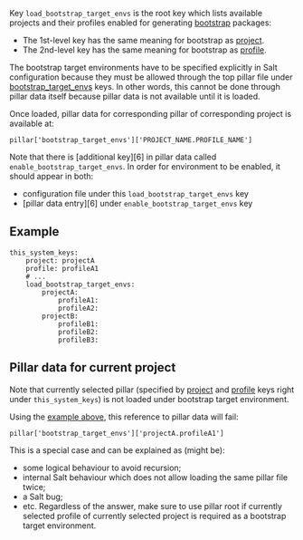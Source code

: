 
Key `load_bootstrap_target_envs` is the root key which lists available
projects and their profiles enabled for generating
[bootstrap][1] packages:
* The 1st-level key has the same meaning for bootstrap as [project][2].
* The 2nd-level key has the same meaning for bootstrap as [profile][3].

The bootstrap target environments have to be specified explicitly in Salt
configuration because they must be allowed through the top pillar file under
[bootstrap_target_envs][5] keys. In other words, this cannot be done through
pillar data itself because pillar data is not available until it is loaded.

Once loaded, pillar data for corresponding pillar of corresponding project
is available at:
```
pillar['bootstrap_target_envs']['PROJECT_NAME.PROFILE_NAME']
```

Note that there is [additional key][6] in pillar data
called `enable_bootstrap_target_envs`.
In order for environment to be enabled, it should appear in both:
* configuration file under this `load_bootstrap_target_envs` key
* [pillar data entry][6] under `enable_bootstrap_target_envs` key

## Example ##

```
this_system_keys:
    project: projectA
    profile: profileA1
    # ...
    load_bootstrap_target_envs:
        projectA:
            profileA1:
            profileA2:
        projectB:
            profileB1:
            profileB2:
            profileB3:
```

## Pillar data for current project ##

Note that currently selected pillar (specified by [project][2] and
[profile][3] keys right under `this_system_keys`) is not loaded
under bootstrap target environment.

Using the [example above][4], this reference to pillar data will fail:
```
pillar['bootstrap_target_envs']['projectA.profileA1']
```

This is a special case and can be explained as (might be):
* some logical behaviour to avoid recursion;
* internal Salt behaviour which does not allow
  loading the same pillar file twice;
* a Salt bug;
* etc.
Regardless of the answer, make sure to use pillar root if currently selected
profile of currently selected project is required as a bootstrap target
environment.


[1]: docs/bootstrap.md
[2]: docs/configs/common/this_system_keys/project/readme.md
[3]: docs/configs/common/this_system_keys/profile/readme.md
[4]: #example
[5]: docs/pillars/common/bootstrap_target_envs/readme.md

